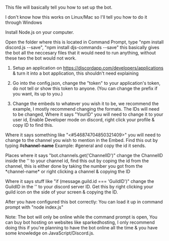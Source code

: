 This file will basically tell you how to set up the bot.

I don't know how this works on Linux/Mac so I'll tell you how to do it through Windows

Install Node.js on your computer.

Open the folder where this is located in Command Prompt, type "npm install discord.js --save", "npm install djs-commands --save" this basically gives
the bot all the neccesary files that it would need to run anything, without these two the bot would not work.


1. Setup an application on https://discordapp.com/developers/applications & turn it into a bot application, this shouldn't need explaining

2. Go into the config.json, change the "token" to your application's token, do not tell or show this token to anyone.
(You can change the prefix if you want, its up to you.)

3. Change the embeds to whatever you wish it to be, we recommend the example, I mostly recommend changing the formats.
The IDs will need to be changed, Where it says "YourID" you will need to change it to your user id, Enable Developer mode on discord, right click your
profile & copy ID to find this.

Where it says something like "<#546874704850321409>" you will need to change to the channel you wish to mention in the Embed. Find this out by typing
\#**channel-name** Example: \#general and copy the id it sends.

Places where it says "bot.channels.get('ChannelID')" change the ChannelID inside the '' to your channel id, find this out by coping the id
from the channel, this is either done by taking the number you got from the \*channel-name* or right clicking a channel & copying the ID

Where it says stuff like "if (message.guild.id === 'GuildID')" change the GuildID in the '' to your discord server ID.
Get this by right clicking your guild icon on the side of your screen & copying the ID.

After you have configured this bot correctly:
You can load it up in command prompt with "node index.js"

Note: The bot will only be online while the command prompt is open, You can buy bot hosting on websites like sparkedhosting, I only recommend
doing this if you're planning to have the bot online all the time & you have some knowledge on JavaScript/Discord.js.
